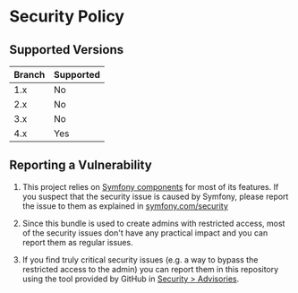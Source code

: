 # Security Policy

## Supported Versions

| Branch  | Supported          |
| ------- | ------------------ |
| 1.x     | No                 |
| 2.x     | No                 |
| 3.x     | No                 |
| 4.x     | Yes                |

## Reporting a Vulnerability

1) This project relies on [Symfony components][1] for most of its features.
   If you suspect that the security issue is caused by Symfony, please report
   the issue to them as explained in [symfony.com/security][2]

2) Since this bundle is used to create admins with restricted access, most of
   the security issues don't have any practical impact and you can report them
   as regular issues.

3) If you find truly critical security issues (e.g. a way to bypass the
   restricted access to the admin) you can report them in this repository using
   the tool provided by GitHub in [Security > Advisories][3].

[1]: https://symfony.com/components
[2]: https://symfony.com/security
[3]: https://github.com/EasyCorp/EasyAdminBundle/security/advisories

